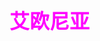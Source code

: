 ## <font color = magenta face =kaiti size = 6>艾欧尼亚</font>

<!--stackedit_data:
eyJoaXN0b3J5IjpbLTIxMzY3ODYwMzVdfQ==
-->